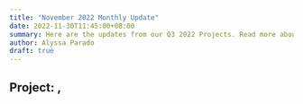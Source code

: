 ```yaml
---
title: "November 2022 Monthly Update"
date: 2022-11-30T11:45:00+08:00
summary: Here are the updates from our Q3 2022 Projects. Read more about Cljfx, Portal, Exo, Clojupedia, Biff, Maria.cloud, Mathbox-cljs, and Clj-kondo and related.
author: Alyssa Parado
draft: true
---
```


## Project: , 















